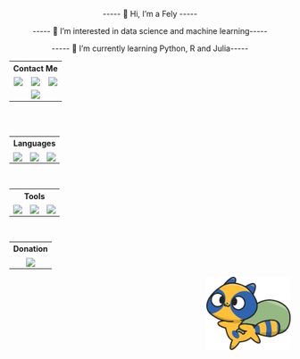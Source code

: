 
<p align="center"> ----- 👋 Hi, I’m a Fely ----- </p>
<p align="center"> ----- 👀 I’m interested in data science and machine learning----- </p>
<p align="center"> ----- 🌱 I’m currently learning Python, R and Julia----- </p>


<table align="center" width="100%">
  <tr>
    <th align="center" colspan="4"><a valign="middle">Contact Me</a></th>
  <tr>
    <td align="center"><a href="https://twitter.com/isfanafely"</a><img valign="middle" src="https://img.shields.io/badge/Twitter-1DA1F2?style=for-the-badge&logo=twitter&logoColor=white"></td>
    <td align="center"><a href="https://linkedin.com/in/isfanafely"</a><img valign="middle" src="https://img.shields.io/badge/LinkedIn-0077B5?style=for-the-badge&logo=linkedin&logoColor=white" /></td>
    <td align="center"><a href="mailto:felyisfana1@gmail.com"</a><img valign="middle" src="https://img.shields.io/badge/Gmail-D14836?style=for-the-badge&logo=gmail&logoColor=white"/></td>
  </tr>
  <td align="center" colspan="4"><a href="https://www.fiverr.com/felyisfana"</a><img valign="middle"  src="https://img.shields.io/badge/Fiverr-brightgreen.svg?style=for-the-badge&logo=fiverr&logoColor=white"/></td> 
  </tr>
</table>

<br />
<br />

<table align="center" widht="100%">
  <tr>
    <th align="center" colspan="3">Languages</th>
  <tr>
    <td align="center"><a href="https://www.python.org/"</a><img valign="middle" src="https://img.shields.io/badge/python-3670A0?style=for-the-badge&logo=python&logoColor=white"/></td>
    <td align="center"><a href="https://www.r-project.org/"</a><img valign="middle" src="https://img.shields.io/badge/r-%23276DC3.svg?style=for-the-badge&logo=r&logoColor=white"/></td> 
    <td align="center"><a href="https://julialang.org/"</a><img valign="middle" src="https://img.shields.io/badge/-Julia-9558B2?style=for-the-badge&logo=julia&logoColor=white"/></td>
  </tr>
</table>

<br />

<table align="center" width="100%">
  <tr>
    <th align="center" colspan="3"><a valign="middle">Tools</a></th>
  <tr>
    <td align="center"><a href="https://www.linux.org/"</a><img valign="middle" src="https://img.shields.io/badge/Linux-FCC624?style=for-the-badge&logo=linux&logoColor=black"/></td>
    <td align="center"><a href="https://code.visualstudio.com/"</a><img valign="middle" src="https://img.shields.io/badge/VSCode-063e99.svg?&style=for-the-badge&logo=visualstudiocode&logoColor=white"/></td>
    <td align="center"><a href="https://jupyter.org/"</a><img valign="middle" src="https://img.shields.io/badge/jupyter-e89210.svg?style=for-the-badge&logo=jupyter&logoColor=white"/></td>
</table>

<br />

<table align="center" width="100%">
  <tr>
    <th align="center" colspan="5"><a valign="middle">Donation</a></th>
  <tr>
    <td align="center"><a href="https://paypal.me/isfanafelyID"</a><img valign="middle" src="https://img.shields.io/badge/PayPal-00457C?style=for-the-badge&logo=paypal&logoColor=white" style="width:100%;"/></td>
  </tr>
  </tr>
</table>



[<img align="right" src="https://github.com/isfanafely/isfanafely/blob/main/aa.svg" width="30%" heigth="30%"/>][saweria]


[saweria]: https://saweria.co/isfanafely 
